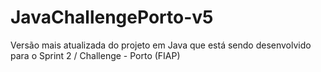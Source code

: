 # JavaChallengePorto-v5
Versão mais atualizada do projeto em Java que está sendo desenvolvido para o Sprint 2 / Challenge - Porto (FIAP)
